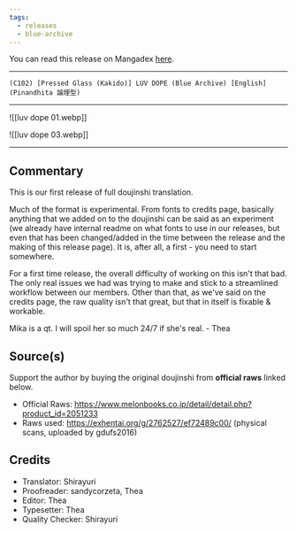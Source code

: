```yaml
---
tags:
  - releases
  - blue-archive
---
```

You can read this release on Mangadex [here](https://mangadex.org/title/d74b381c-5ab5-4a1b-9d73-e060a18183e0/blue-archive-luv-dope).

---

`(C102) [Pressed Glass (Kakido)] LUV DOPE (Blue Archive) [English] (Pinandhita 論理型)`

---

![[luv dope 01.webp]]

![[luv dope 03.webp]]

---

## Commentary

This is our first release of full doujinshi translation.

Much of the format is experimental. From fonts to credits page, basically anything that we added on to the doujinshi can be said as an experiment (we already have internal readme on what fonts to use in our releases, but even that has been changed/added in the time between the release and the making of this release page). It is, after all, a first - you need to start somewhere.

For a first time release, the overall difficulty of working on this isn't that bad. The only real issues we had was trying to make and stick to a streamlined workflow between our members. Other than that, as we've said on the credits page, the raw quality isn't that great, but that in itself is fixable & workable.

Mika is a qt. I will spoil her so much 24/7 if she's real. - Thea

## Source(s)

Support the author by buying the original doujinshi from **official raws** linked below.

- Official Raws: https://www.melonbooks.co.jp/detail/detail.php?product_id=2051233
- Raws used: https://exhentai.org/g/2762527/ef72489c00/ (physical scans, uploaded by gdufs2016)

## Credits

- Translator: Shirayuri
- Proofreader: sandycorzeta, Thea
- Editor: Thea
- Typesetter: Thea
- Quality Checker: Shirayuri